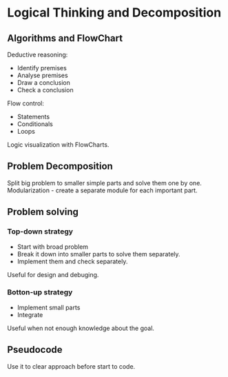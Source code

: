 # Logical Thinking and Decomposition
## Algorithms and FlowChart
Deductive reasoning:
- Identify premises
- Analyse premises
- Draw a conclusion
- Check a conclusion

Flow control:
- Statements
- Conditionals
- Loops

Logic visualization with FlowCharts.

## Problem Decomposition
Split big problem to smaller simple parts and solve them one by one.
Modularization - create a separate module for each important part.

## Problem solving
### Top-down strategy
- Start with broad problem
- Break it down into smaller parts to solve them separately.
- Implement them and check separately.

Useful for design and debuging.

### Botton-up strategy
- Implement small parts
- Integrate

Useful when not enough knowledge about the goal.

## Pseudocode
Use it to clear approach before start to code.
